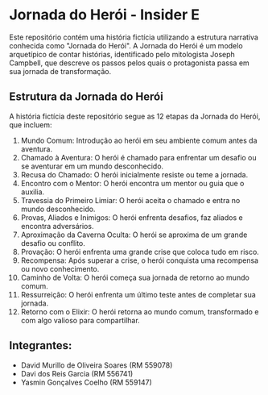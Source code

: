 # Jornada do Herói - Insider E

Este repositório contém uma história fictícia utilizando a estrutura narrativa conhecida como "Jornada do Herói". A Jornada do Herói é um modelo arquetípico de contar histórias, identificado pelo mitologista Joseph Campbell, que descreve os passos pelos quais o protagonista passa em sua jornada de transformação.

## Estrutura da Jornada do Herói
A história fictícia deste repositório segue as 12 etapas da Jornada do Herói, que incluem:

1. Mundo Comum: Introdução ao herói em seu ambiente comum antes da aventura.
2. Chamado à Aventura: O herói é chamado para enfrentar um desafio ou se aventurar em um mundo desconhecido.
3. Recusa do Chamado: O herói inicialmente resiste ou teme a jornada.
4. Encontro com o Mentor: O herói encontra um mentor ou guia que o auxilia.
5. Travessia do Primeiro Limiar: O herói aceita o chamado e entra no mundo desconhecido.
5. Provas, Aliados e Inimigos: O herói enfrenta desafios, faz aliados e encontra adversários.
7. Aproximação da Caverna Oculta: O herói se aproxima de um grande desafio ou conflito.
8. Provação: O herói enfrenta uma grande crise que coloca tudo em risco.
9. Recompensa: Após superar a crise, o herói conquista uma recompensa ou novo conhecimento.
10. Caminho de Volta: O herói começa sua jornada de retorno ao mundo comum.
11. Ressurreição: O herói enfrenta um último teste antes de completar sua jornada.
12. Retorno com o Elixir: O herói retorna ao mundo comum, transformado e com algo valioso para compartilhar.

## Integrantes:

- David Murillo de Oliveira Soares (RM 559078)
- Davi dos Reis Garcia (RM 556741)
- Yasmin Gonçalves Coelho (RM 559147)